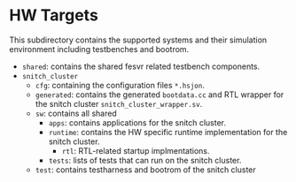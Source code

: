 # HW Targets

This subdirectory contains the supported systems and their simulation environment including testbenches and bootrom.

  - `shared`: contains the shared fesvr related testbench components.
  - `snitch_cluster`
    - `cfg`: containing the configuration files `*.hsjon`.
    - `generated`: contains the generated `bootdata.cc` and RTL wrapper for the snitch cluster `snitch_cluster_wrapper.sv`.
    - `sw`: contains all shared
      - `apps`: contains applications for the snitch cluster.
      - `runtime`: contains the HW specific runtime implementation for the snitch cluster.
        - `rtl`: RTL-related startup implmentations.
      - `tests`: lists of tests that can run on the snitch cluster.
    - `test`: contains testharness and bootrom of the snitch cluster